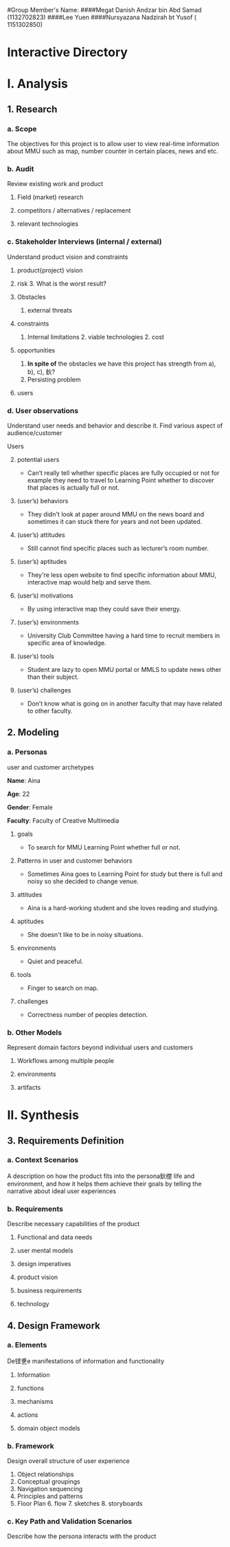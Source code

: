 #Group Member's Name:
####Megat Danish Andzar bin Abd Samad (1132702823)
####Lee Yuen 
####Nursyazana Nadzirah bt Yusof ( 1151302850)

# Interactive Directory
# I. Analysis
## 1. Research  
### a. Scope
The objectives for this project is to allow user to view real-time information about MMU such as map, number counter in certain places, news and etc.

### b. Audit
Review existing work and product
1. Field (market) research

2. competitors / alternatives / replacement

4. relevant technologies 

### c. Stakeholder Interviews (internal / external)
Understand product vision and constraints
1. product{project} vision 

2. risk
	3. What is the worst result?

3. Obstacles
	1. external threats 
4. constraints 
	1. Internal limitations 
		2. viable technologies
		2. cost
5. opportunities 
	1. **In spite of** the obstacles we have this project has strength from a), b), c), 鈥? 
	2. Persisting problem

5. users 

### d. User observations
Understand user needs and behavior and describe it.
Find various aspect of audience/customer

Users

2. potential users
   - Can’t really tell whether specific places are fully occupied or not for example they need to travel to Learning Point whether to discover that places is actually full or not.
   
3. (user’s) behaviors
   - They didn't look at paper around MMU on the news board and sometimes it can stuck there for years and not been updated.

4. (user’s) attitudes
   - Still cannot find specific places such as lecturer’s room number.
   
5. (user’s) aptitudes
   - They're less open website to find specific information about MMU, interactive map would help and serve them.

6. (user’s) motivations
   - By using interactive map they could save their energy.

7. (user’s) environments
   - University Club Committee having a hard time to recruit members in specific area of knowledge.

8. (user’s) tools
   - Student are lazy to open MMU portal or MMLS to update news other than their subject.

9. (user’s) challenges
   - Don’t know what is going on in another faculty that may have related to other faculty.

## 2. Modeling
### a. Personas
user and customer archetypes

**Name**: Aina

**Age**: 22

**Gender**: Female

**Faculty**: Faculty of Creative Multimedia

1. goals
   - To search for MMU Learning Point whether full or not.

2. Patterns in user and customer behaviors
   - Sometimes Aina goes to Learning Point for study but there is full and noisy so she decided to change venue.

3. attitudes
   - Aina is a hard-working student and she loves reading and studying.

4. aptitudes
   - She doesn't like to be in noisy situations.

5. environments
   - Quiet and peaceful.

6. tools
   - Finger to search on map.

7. challenges
   - Correctness number of peoples detection.

### b. Other Models
Represent domain factors beyond individual users and customers
1. Workflows among multiple people

2. environments

3. artifacts
# II. Synthesis
## 3. Requirements Definition
### a. Context Scenarios
A description on how the product fits into the persona鈥檚 life and environment, and how it helps them achieve their goals by telling the narrative about ideal user experiences
### b. Requirements
Describe necessary capabilities of the product
1. Functional and data needs

2. user mental models

3. design imperatives

4. product vision

5. business requirements

6. technology

## 4. Design Framework
### a. Elements
De铿乶e manifestations of information and functionality
1. Information

2. functions

3. mechanisms

4. actions

5. domain object models

### b. Framework
Design overall structure of user experience
1. Object relationships
2. Conceptual groupings
3. Navigation sequencing
4. Principles and patterns
5. Floor Plan
	6. flow
	7. sketches
	8. storyboards
### c. Key Path and Validation Scenarios
Describe how the persona interacts with the product
